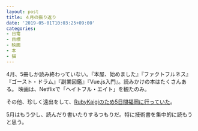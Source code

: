 ```yaml
---
layout: post
title: ４月の振り返り
date: '2019-05-01T10:03:25+09:00'
categories:
- 日常
- 目標
- 映画
- 本
- 猫
---
```


4月、5冊しか読み終わっていない。『本屋、始めました』『ファクトフルネス』『ゴースト・ドラム』『副業図鑑』『Vue.js入門』。読みかけの本はたくさんある。
映画は、Netflixで「ヘイトフル・エイト」を観たのみ。

その他、珍しく遠出をして、[RubyKaigiのため5日間福岡に行っていた](/blog/2019/04/ruby-kaigi-2019.html)。

5月はもう少し、読んだり書いたりするつもりだ。特に技術書を集中的に読もうと思う。

